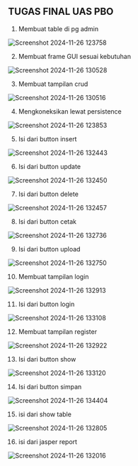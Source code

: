 ## TUGAS FINAL UAS PBO
1.	Membuat table di pg admin

![Screenshot 2024-11-26 123758](https://github.com/user-attachments/assets/a7c59e11-6b6e-4742-b4d9-6115440208ca)

2.	Membuat frame GUI sesuai kebutuhan

![Screenshot 2024-11-26 130528](https://github.com/user-attachments/assets/74061385-b6bb-4caf-a791-e03305a3bf80)

3.	Membuat tampilan crud

![Screenshot 2024-11-26 130516](https://github.com/user-attachments/assets/075a7a30-8240-4f9f-900c-6d5db2417846)

4.	Mengkoneksikan lewat persistence

![Screenshot 2024-11-26 123853](https://github.com/user-attachments/assets/458e6770-02b6-4e21-86e9-c9d0f371e24a)

5.	Isi dari button insert

![Screenshot 2024-11-26 132443](https://github.com/user-attachments/assets/ce4db47b-8e8e-4a3f-b3ac-10011bc0e8a2)

6.	Isi dari button update

![Screenshot 2024-11-26 132450](https://github.com/user-attachments/assets/03b82fec-f141-4083-a5f6-2d1bc0fa90bc)

7.	Isi dari button delete

![Screenshot 2024-11-26 132457](https://github.com/user-attachments/assets/524c2ca2-82c7-49f6-85c1-580b255e56f6)

8.	Isi dari button cetak

![Screenshot 2024-11-26 132736](https://github.com/user-attachments/assets/f8a90149-e342-4b30-a355-ca5f48d18578)

9.	Isi dari button upload

![Screenshot 2024-11-26 132750](https://github.com/user-attachments/assets/0df12a4d-17f6-4b86-a2ad-94049ac58806)

10.	Membuat tampilan login 

![Screenshot 2024-11-26 132913](https://github.com/user-attachments/assets/c399888f-1c01-4ec0-937d-0504a8597bfd)

11.	Isi dari button login

![Screenshot 2024-11-26 133108](https://github.com/user-attachments/assets/f49d6e62-b5d4-448c-a06b-fb56f6fb6b0d)

12.	Membuat tampilan register

![Screenshot 2024-11-26 132922](https://github.com/user-attachments/assets/8b352dab-0e67-4d56-91c8-ad4050ad5bb4)

13.	Isi dari button show 

![Screenshot 2024-11-26 133120](https://github.com/user-attachments/assets/a6506020-b49e-42dc-bd73-0b0f364a2e22)

14.	Isi dari button simpan

![Screenshot 2024-11-26 134404](https://github.com/user-attachments/assets/5e3eccc0-cd85-497d-8ea8-bd8b3f483ad6)
  
15.	isi dari show table

![Screenshot 2024-11-26 132805](https://github.com/user-attachments/assets/808b44ab-7a94-499e-9790-b10cacbc937e)

16. isi dari jasper report
    
![Screenshot 2024-11-26 132016](https://github.com/user-attachments/assets/90381a46-4e24-4ac6-b1af-2b98428b4b3b)
